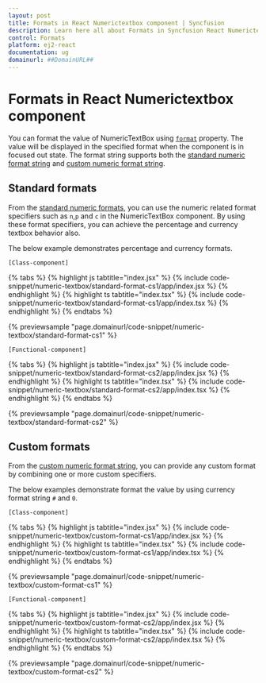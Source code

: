 ```yaml
---
layout: post
title: Formats in React Numerictextbox component | Syncfusion
description: Learn here all about Formats in Syncfusion React Numerictextbox component of Syncfusion Essential JS 2 and more.
control: Formats 
platform: ej2-react
documentation: ug
domainurl: ##DomainURL##
---
```


# Formats in React Numerictextbox component

You can format the value of NumericTextBox using [`format`](https://ej2.syncfusion.com/react/documentation/api/numerictextbox#format) property.
The value will be displayed in the specified format when the component is in focused out state. The format string
supports both the [standard numeric format string](../common/internationalization#number-formatter-and-parser/)
and [custom numeric format string](../common/internationalization#custom-number-formatting-and-parsing/).

## Standard formats

From the [standard numeric formats](../common/internationalization#number-formatter-and-parser/), you can use the numeric related format specifiers such as `n`,`p` and `c` in the NumericTextBox component. By using these format specifiers, you can achieve the percentage and currency textbox behavior also.

The below example demonstrates percentage and currency formats.

`[Class-component]`

{% tabs %}
{% highlight js tabtitle="index.jsx" %}
{% include code-snippet/numeric-textbox/standard-format-cs1/app/index.jsx %}
{% endhighlight %}
{% highlight ts tabtitle="index.tsx" %}
{% include code-snippet/numeric-textbox/standard-format-cs1/app/index.tsx %}
{% endhighlight %}
{% endtabs %}

 {% previewsample "page.domainurl/code-snippet/numeric-textbox/standard-format-cs1" %}

`[Functional-component]`

{% tabs %}
{% highlight js tabtitle="index.jsx" %}
{% include code-snippet/numeric-textbox/standard-format-cs2/app/index.jsx %}
{% endhighlight %}
{% highlight ts tabtitle="index.tsx" %}
{% include code-snippet/numeric-textbox/standard-format-cs2/app/index.tsx %}
{% endhighlight %}
{% endtabs %}

 {% previewsample "page.domainurl/code-snippet/numeric-textbox/standard-format-cs2" %}

## Custom formats

From the [custom numeric format string](../common/internationalization#custom-number-formatting-and-parsing/), you can provide any custom format by combining one or more custom specifiers.

The below examples demonstrate format the value by using currency format string `#` and `0`.

`[Class-component]`

{% tabs %}
{% highlight js tabtitle="index.jsx" %}
{% include code-snippet/numeric-textbox/custom-format-cs1/app/index.jsx %}
{% endhighlight %}
{% highlight ts tabtitle="index.tsx" %}
{% include code-snippet/numeric-textbox/custom-format-cs1/app/index.tsx %}
{% endhighlight %}
{% endtabs %}

 {% previewsample "page.domainurl/code-snippet/numeric-textbox/custom-format-cs1" %}

`[Functional-component]`

{% tabs %}
{% highlight js tabtitle="index.jsx" %}
{% include code-snippet/numeric-textbox/custom-format-cs2/app/index.jsx %}
{% endhighlight %}
{% highlight ts tabtitle="index.tsx" %}
{% include code-snippet/numeric-textbox/custom-format-cs2/app/index.tsx %}
{% endhighlight %}
{% endtabs %}

 {% previewsample "page.domainurl/code-snippet/numeric-textbox/custom-format-cs2" %}
